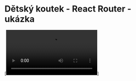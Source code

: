 ﻿# Dětský koutek - React Router - ukázka
 [![Watch the video](https://github.com/KShust/du_detsky_koutek/blob/main/20-46-55%20(online-video-cutter.com).mp4)]
